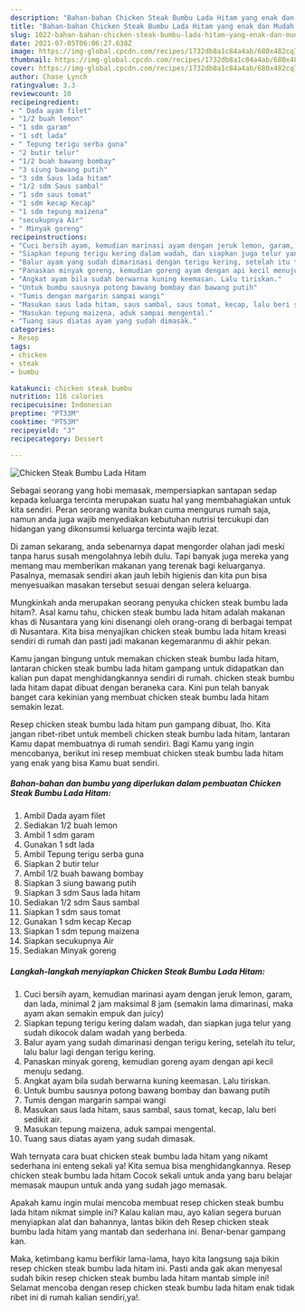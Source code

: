 ```yaml
---
description: "Bahan-bahan Chicken Steak Bumbu Lada Hitam yang enak dan Mudah Dibuat"
title: "Bahan-bahan Chicken Steak Bumbu Lada Hitam yang enak dan Mudah Dibuat"
slug: 1022-bahan-bahan-chicken-steak-bumbu-lada-hitam-yang-enak-dan-mudah-dibuat
date: 2021-07-05T06:06:27.638Z
image: https://img-global.cpcdn.com/recipes/1732db8a1c84a4ab/680x482cq70/chicken-steak-bumbu-lada-hitam-foto-resep-utama.jpg
thumbnail: https://img-global.cpcdn.com/recipes/1732db8a1c84a4ab/680x482cq70/chicken-steak-bumbu-lada-hitam-foto-resep-utama.jpg
cover: https://img-global.cpcdn.com/recipes/1732db8a1c84a4ab/680x482cq70/chicken-steak-bumbu-lada-hitam-foto-resep-utama.jpg
author: Chase Lynch
ratingvalue: 3.3
reviewcount: 10
recipeingredient:
- " Dada ayam filet"
- "1/2 buah lemon"
- "1 sdm garam"
- "1 sdt lada"
- " Tepung terigu serba guna"
- "2 butir telur"
- "1/2 buah bawang bombay"
- "3 siung bawang putih"
- "3 sdm Saus lada hitam"
- "1/2 sdm Saus sambal"
- "1 sdm saus tomat"
- "1 sdm kecap Kecap"
- "1 sdm tepung maizena"
- "secukupnya Air"
- " Minyak goreng"
recipeinstructions:
- "Cuci bersih ayam, kemudian marinasi ayam dengan jeruk lemon, garam, dan lada, minimal 2 jam maksimal 8 jam (semakin lama dimarinasi, maka ayam akan semakin empuk dan juicy)"
- "Siapkan tepung terigu kering dalam wadah, dan siapkan juga telur yang sudah dikocok dalam wadah yang berbeda."
- "Balur ayam yang sudah dimarinasi dengan terigu kering, setelah itu telur, lalu balur lagi dengan terigu kering."
- "Panaskan minyak goreng, kemudian goreng ayam dengan api kecil menuju sedang."
- "Angkat ayam bila sudah berwarna kuning keemasan. Lalu tiriskan."
- "Untuk bumbu sausnya potong bawang bombay dan bawang putih"
- "Tumis dengan margarin sampai wangi"
- "Masukan saus lada hitam, saus sambal, saus tomat, kecap, lalu beri sedikit air."
- "Masukan tepung maizena, aduk sampai mengental."
- "Tuang saus diatas ayam yang sudah dimasak."
categories:
- Resep
tags:
- chicken
- steak
- bumbu

katakunci: chicken steak bumbu 
nutrition: 116 calories
recipecuisine: Indonesian
preptime: "PT33M"
cooktime: "PT53M"
recipeyield: "3"
recipecategory: Dessert

---
```



![Chicken Steak Bumbu Lada Hitam](https://img-global.cpcdn.com/recipes/1732db8a1c84a4ab/680x482cq70/chicken-steak-bumbu-lada-hitam-foto-resep-utama.jpg)

Sebagai seorang yang hobi memasak, mempersiapkan santapan sedap kepada keluarga tercinta merupakan suatu hal yang membahagiakan untuk kita sendiri. Peran seorang  wanita bukan cuma mengurus rumah saja, namun anda juga wajib menyediakan kebutuhan nutrisi tercukupi dan hidangan yang dikonsumsi keluarga tercinta wajib lezat.

Di zaman  sekarang, anda sebenarnya dapat mengorder olahan jadi meski tanpa harus susah mengolahnya lebih dulu. Tapi banyak juga mereka yang memang mau memberikan makanan yang terenak bagi keluarganya. Pasalnya, memasak sendiri akan jauh lebih higienis dan kita pun bisa menyesuaikan masakan tersebut sesuai dengan selera keluarga. 



Mungkinkah anda merupakan seorang penyuka chicken steak bumbu lada hitam?. Asal kamu tahu, chicken steak bumbu lada hitam adalah makanan khas di Nusantara yang kini disenangi oleh orang-orang di berbagai tempat di Nusantara. Kita bisa menyajikan chicken steak bumbu lada hitam kreasi sendiri di rumah dan pasti jadi makanan kegemaranmu di akhir pekan.

Kamu jangan bingung untuk memakan chicken steak bumbu lada hitam, lantaran chicken steak bumbu lada hitam gampang untuk didapatkan dan kalian pun dapat menghidangkannya sendiri di rumah. chicken steak bumbu lada hitam dapat dibuat dengan beraneka cara. Kini pun telah banyak banget cara kekinian yang membuat chicken steak bumbu lada hitam semakin lezat.

Resep chicken steak bumbu lada hitam pun gampang dibuat, lho. Kita jangan ribet-ribet untuk membeli chicken steak bumbu lada hitam, lantaran Kamu dapat membuatnya di rumah sendiri. Bagi Kamu yang ingin mencobanya, berikut ini resep membuat chicken steak bumbu lada hitam yang enak yang bisa Kamu buat sendiri.

<!--inarticleads1-->

##### Bahan-bahan dan bumbu yang diperlukan dalam pembuatan Chicken Steak Bumbu Lada Hitam:

1. Ambil  Dada ayam filet
1. Sediakan 1/2 buah lemon
1. Ambil 1 sdm garam
1. Gunakan 1 sdt lada
1. Ambil  Tepung terigu serba guna
1. Siapkan 2 butir telur
1. Ambil 1/2 buah bawang bombay
1. Siapkan 3 siung bawang putih
1. Siapkan 3 sdm Saus lada hitam
1. Sediakan 1/2 sdm Saus sambal
1. Siapkan 1 sdm saus tomat
1. Gunakan 1 sdm kecap Kecap
1. Siapkan 1 sdm tepung maizena
1. Siapkan secukupnya Air
1. Sediakan  Minyak goreng




<!--inarticleads2-->

##### Langkah-langkah menyiapkan Chicken Steak Bumbu Lada Hitam:

1. Cuci bersih ayam, kemudian marinasi ayam dengan jeruk lemon, garam, dan lada, minimal 2 jam maksimal 8 jam (semakin lama dimarinasi, maka ayam akan semakin empuk dan juicy)
1. Siapkan tepung terigu kering dalam wadah, dan siapkan juga telur yang sudah dikocok dalam wadah yang berbeda.
1. Balur ayam yang sudah dimarinasi dengan terigu kering, setelah itu telur, lalu balur lagi dengan terigu kering.
1. Panaskan minyak goreng, kemudian goreng ayam dengan api kecil menuju sedang.
1. Angkat ayam bila sudah berwarna kuning keemasan. Lalu tiriskan.
1. Untuk bumbu sausnya potong bawang bombay dan bawang putih
1. Tumis dengan margarin sampai wangi
1. Masukan saus lada hitam, saus sambal, saus tomat, kecap, lalu beri sedikit air.
1. Masukan tepung maizena, aduk sampai mengental.
1. Tuang saus diatas ayam yang sudah dimasak.




Wah ternyata cara buat chicken steak bumbu lada hitam yang nikamt sederhana ini enteng sekali ya! Kita semua bisa menghidangkannya. Resep chicken steak bumbu lada hitam Cocok sekali untuk anda yang baru belajar memasak maupun untuk anda yang sudah jago memasak.

Apakah kamu ingin mulai mencoba membuat resep chicken steak bumbu lada hitam nikmat simple ini? Kalau kalian mau, ayo kalian segera buruan menyiapkan alat dan bahannya, lantas bikin deh Resep chicken steak bumbu lada hitam yang mantab dan sederhana ini. Benar-benar gampang kan. 

Maka, ketimbang kamu berfikir lama-lama, hayo kita langsung saja bikin resep chicken steak bumbu lada hitam ini. Pasti anda gak akan menyesal sudah bikin resep chicken steak bumbu lada hitam mantab simple ini! Selamat mencoba dengan resep chicken steak bumbu lada hitam enak tidak ribet ini di rumah kalian sendiri,ya!.

